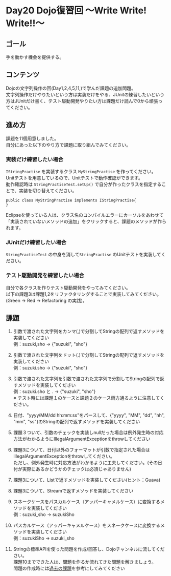 # Day20 Dojo復習回 ～Write Write! Write!!～

## ゴール
手を動かす機会を提供する。

## コンテンツ
Dojoの文字列操作の回(Day1,2,4,5,11,)で学んだ課題の追加問題。  
文字列操作だけやりたいという方は実装だけをやる、JUnitの練習したいという方はJUnitだけ書く、テスト駆動開発やりたい方は課題だけ読んで0から頑張ってください。

## 進め方
課題を11個用意しました。  
自分にあった以下のやり方で課題に取り組んでみてください。

### 実装だけ練習したい場合
`IStringPractise` を実装するクラス `MyStringPractise` を作ってください。  
Unitテストを用意しているので、Unitテストで動作確認ができます。  
動作確認時は `StringPractiseTest.setUp()` で自分が作ったクラスを指定することで、実装を切り替えてください。 

```
public class MyStringPractise implements IStringPractise{
}
```
Eclipseを使っている人は、クラス名のコンパイルエラーにカーソルをあわせて「実装されていないメソッドの追加」をクリックすると、課題のメソッドが作られます。

### JUnitだけ練習したい場合
`StringPractiseTest` の中身を消して`StringPractise` のUnitテストを実装してください。

### テスト駆動開発を練習したい場合
自分で各クラスを作りテスト駆動開発をやってみてください。  
以下の課題3は課題1,2をリファクタリングすることで実装してみてください。  
(Green -> Red -> Refactoring の実践)。

## 課題
1. 引数で渡された文字列をカンマ(,)で分割してStringの配列で返すメソッドを実装してください    
  例：suzuki,sho -> {"suzuki", "sho"}

1. 引数で渡された文字列をドット(.)で分割してStringの配列で返すメソッドを実装してください  
  例：suzuki.sho -> {"suzuki", "sho"}

1. 引数で渡された文字列を引数で渡された文字列で分割してStringの配列で返すメソッドを実装してください  
  例：suzuki.sho と . -> {"suzuki", "sho"}  
  ※ テスト時には課題１のケースと課題２のケース両方通るように注意してください。

1. 日付、"yyyy/MM/dd hh:mm:ss"をパースして、{"yyyy", "MM", "dd", "hh", "mm", "ss"}のStringの配列で返すメソッドを実装してください  

1.  課題３ついて、引数のチェックを実装しnullだった場合は例外発生時の対応方法がわかるようにIllegalArgumentExceptionをthrowしてください

1.  課題3について、日付以外のフォーマットが引数で指定された場合はIllegalArgumentExceptionをthrowしてください。  
  ただし、例外発生時に対応方法がわかるように工夫してください。(その日付が実際にあるかどうかのチェックは必須じゃありません)

1. 課題3について、List<String>で返すメソッドを実装してください(ヒント：Guava)

1. 課題3について、Streamで返すメソッドを実装してください

1. スネークケースをパスカルケース（アッパーキャメルケース）に変換するメソッドを実装してください  
    例：suzuki_sho -> suzukiSho

1. パスカルケース（アッパーキャメルケース）をスネークケースに変換するメソッドを実装してください  
    例：suzukiSho -> suzuki_sho

1. Stringの標準APIを使った問題を作成/回答し、Dojoチャンネルに流してください。  
   課題10までできた人は、問題を作るか流れてきた問題を解きましょう。  
  問題の作成時には[過去の課題](https://docs.google.com/spreadsheets/d/10yFngj-BZgXtGPh3eR-nw0XBev7Qq3ZObGwLl5Ngxug/edit#gid=305903450)を参考にしてみてください

